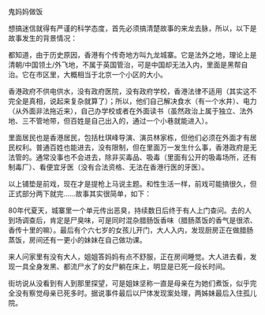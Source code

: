 鬼妈妈做饭

想搞迷信就得有严谨的科学态度，首先必须搞清楚故事的来龙去脉，所以，以下是故事发生的背景情况：

都知道，由于历史原因，香港有个传奇地方叫九龙城寨。它是法外之地，理论上是清朝/中国领土/外飞地，不属于英国管治，可是中国却无法入内，里面是黑帮自治。它在市区里，大概相当于北京一个小区的大小。

香港政府不供电供水，没有政府医院，没有政府学校，香港法律不适用（其实这不完全是真相，说起来复杂就算了）；所以，他们自己解决食水（有一个水井）、电力（从外面非法拖近来），自己办学校或者在外面读书（虽然政治上属于独立、法外地、三不管地带，但百姓是自己出入的，通过一个小巷就能进入）。

里面居民也是香港居民，包括杜琪峰导演、演员林家栋，但他们必须在外面才有居民权利。普通百姓也能进去，没有限制，但在里面万一发生什么事，香港政府是无法管的。通常没事也不会进去，除非买毒品、吸毒（里面有公开的吸毒场所，还有制毒厂）、看便宜牙医（没有合法资格、无法在香港行医的牙医）。

以上铺垫是前戏，现在才是提枪上马说主题。和性生活一样，前戏可能搞很久，但正式部分两下就完……故事其实很简单，如下：

80年代夏天，城寨里一个单元传出恶臭，持续数日后终于有人上门查问。去的人到场调查后，肯定是尸臭味，可是同时混杂腊肠饭香味（腊肠蒸饭的香气是很浓、香传十里的嘛）。最后有个六七岁的女孩儿开门，大人入内，发现厨房正在做腊肠蒸饭，房间还有一更小的妹妹在自己做功课。

来人问家里有没有大人，姐姐答妈妈有点不舒服，正在房间睡觉。大人进去看，发现一具全身发黑、都流尸水了的女尸躺在床上，明显是已死一段长时间。

街坊说从没看到有人到那里探望，可是姐妹坚称一直是母亲在为她们煮饭，似乎完全没有察觉母亲已死多时。据说事件最后以尸体发现案处理，两姊妹最后入住孤儿院。
